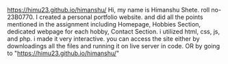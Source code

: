 https://himu23.github.io/himanshu/
Hi, my name is Himanshu Shete. roll no- 23B0770.
I created a personal portfolio website. and did all the points mentioned in the assignment including Homepage, Hobbies Section, dedicated webpage for each hobby, Contact Section.
i utilized html, css, js, and php.
i made it very interactive.
you can access the site either by downloadings all the files and running it on live server in code. OR by going to "https://himu23.github.io/himanshu/"
